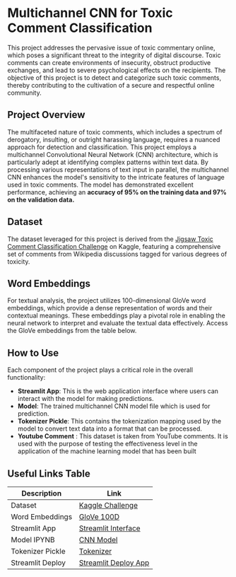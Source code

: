 # Multichannel CNN for Toxic Comment Classification

This project addresses the pervasive issue of toxic commentary online, which poses a significant threat to the integrity of digital discourse. Toxic comments can create environments of insecurity, obstruct productive exchanges, and lead to severe psychological effects on the recipients. The objective of this project is to detect and categorize such toxic comments, thereby contributing to the cultivation of a secure and respectful online community.

## Project Overview

The multifaceted nature of toxic comments, which includes a spectrum of derogatory, insulting, or outright harassing language, requires a nuanced approach for detection and classification. This project employs a multichannel Convolutional Neural Network (CNN) architecture, which is particularly adept at identifying complex patterns within text data. By processing various representations of text input in parallel, the multichannel CNN enhances the model's sensitivity to the intricate features of language used in toxic comments. 
The model has demonstrated excellent performance, achieving an **accuracy of 95% on the training data and 97% on the validation data.**

## Dataset

The dataset leveraged for this project is derived from the [Jigsaw Toxic Comment Classification Challenge](https://www.kaggle.com/c/jigsaw-toxic-comment-classification-challenge) on Kaggle, featuring a comprehensive set of comments from Wikipedia discussions tagged for various degrees of toxicity.

## Word Embeddings

For textual analysis, the project utilizes 100-dimensional GloVe word embeddings, which provide a dense representation of words and their contextual meanings. These embeddings play a pivotal role in enabling the neural network to interpret and evaluate the textual data effectively. Access the GloVe embeddings from the table below.

## How to Use

Each component of the project plays a critical role in the overall functionality:

- **Streamlit App**: This is the web application interface where users can interact with the model for making predictions.
- **Model**: The trained multichannel CNN model file which is used for prediction.
- **Tokenizer Pickle**: This contains the tokenization mapping used by the model to convert text data into a format that can be processed.
- **Youtube Comment** : This dataset is taken from YouTube comments. It is used with the purpose of testing the effectiveness level in the application of the machine learning model that has been built


## Useful Links Table

| Description        | Link                                                                                        |
| ------------------ | ------------------------------------------------------------------------------------------- |
| Dataset            | [Kaggle Challenge](https://www.kaggle.com/c/jigsaw-toxic-comment-classification-challenge)  |
| Word Embeddings    | [GloVe 100D](https://nlp.stanford.edu/projects/glove/) |
| Streamlit App      | [Streamlit Interface](https://github.com/robbyrmadhan/Toxic-Comment-Binary-Classification/blob/main/code/streamlit_ready_app.py) |
| Model IPYNB              | [CNN Model](https://github.com/robbyrmadhan/Toxic-Comment-Binary-Classification/blob/main/code/comment_Toxic_terbaru.ipynb) |
| Tokenizer Pickle   | [Tokenizer](https://drive.google.com/file/d/18DN21jgVVaEdov5liEG_ez49s8PoxyaN/view?usp=sharing) |
| Streamlit Deploy   | [Streamlit Deploy App](https://robbyrmadhan-project-ubnrbpchcplxzc2qyebxyo.streamlit.app/)        |
